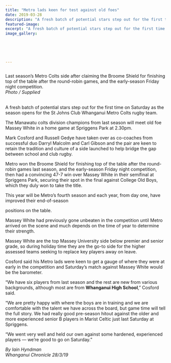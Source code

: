 ```yaml
---
title: "Metro lads keen for test against old foes"
date: 2019-03-28
description: "A fresh batch of potential stars step out for the first time as the season opens for the Whanganui Metro Colts rugby team..."
featured-image: 
excerpt: "A fresh batch of potential stars step out for the first time on Saturday as the season opens for the St Johns Club Whanganui Metro Colts rugby team."
image_gallery:
	
	
	
	
	
---
```


<p><img src="https://i.prcdn.co/img?regionKey=t1aYwS4YEe%2fDLqdP5%2f4zgA%3d%3d" alt="" /></p>
<p>Last season&rsquo;s Metro Colts side after claiming the Broome Shield for finishing top of the table after the round-robin games, and the early-season Friday night competition.<br /><em>Photo / Supplied</em></p>
<p data-bind="text: $data"><br />A fresh batch of potential stars step out for the first time on Saturday as the season opens for the St Johns Club Whanganui Metro Colts rugby team.</p>
<p data-bind="text: $data">The Manawatu colts division champions from last season will meet old foe Massey White in a home game at Spriggens Park at 2.30pm.</p>
<p data-bind="text: $data">Mark Cosford and Russell Gedye have taken over as co-coaches from successful duo Darryl Malcolm and Carl Gibson and the pair are keen to retain the tradition and culture of a side launched to help bridge the gap between school and club rugby.</p>
<p data-bind="text: $data">Metro won the Broome Shield for finishing top of the table after the round-robin games last season, and the early-season Friday night competition, then had a convincing 47-7 win over Massey White in their semifinal at Spriggens Park, securing their spot in the final against College Old Boys, which they duly won to take the title.</p>
<p data-bind="text: $data">This year will be Metro&rsquo;s fourth season and each year, from day one, have improved their end-of-season</p>
<p data-bind="text: $data">positions on the table.</p>
<p data-bind="text: $data">Massey White had previously gone unbeaten in the competition until Metro arrived on the scene and much depends on the time of year to determine their strength.</p>
<p data-bind="text: $data">Massey White are the top Massey University side below premier and senior grade, so during holiday time they are the go-to side for the higher assessed teams seeking to replace key players away on leave.</p>
<p data-bind="text: $data">Cosford said his Metro lads were keen to get a gauge of where they were at early in the competition and Saturday&rsquo;s match against Massey White would be the barometer.</p>
<p data-bind="text: $data">&ldquo;We have six players from last season and the rest are new from various backgrounds, although most are from <strong>Whanganui High School</strong>,&rdquo; Cosford said.</p>
<p data-bind="text: $data">&ldquo;We are pretty happy with where the boys are in training and we are comfortable with the talent we have across the board, but game time will tell the full story. We had really good pre-season hitout against the older and more experienced senior B players in Marist Celtic just last Saturday at Spriggens.</p>
<p data-bind="text: $data">&ldquo;We went very well and held our own against some hardened, experienced players &mdash; we&rsquo;re good to go on Saturday.&rdquo;</p>
<p data-bind="text: $data"><em>By Iain Hyndman</em><br /><em>Whanganui Chronicle 28/3/19</em></p>

